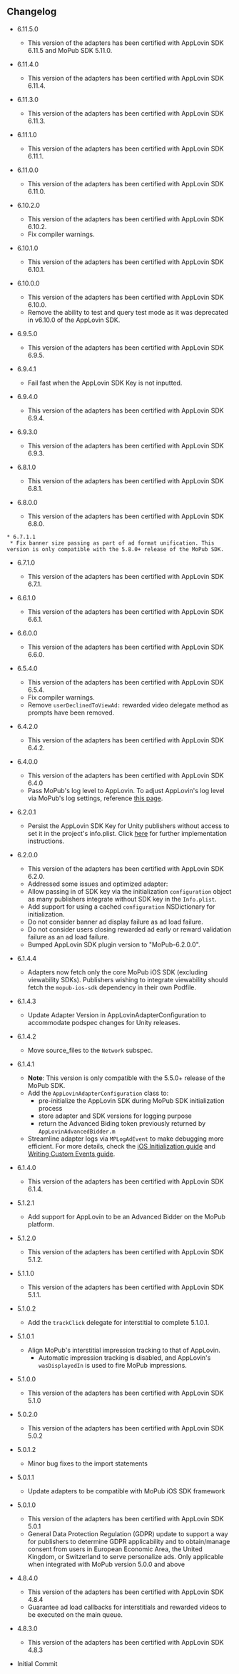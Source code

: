 ## Changelog
   * 6.11.5.0
     * This version of the adapters has been certified with AppLovin SDK 6.11.5 and MoPub SDK 5.11.0.
   
   * 6.11.4.0
     * This version of the adapters has been certified with AppLovin SDK 6.11.4.

   * 6.11.3.0
     * This version of the adapters has been certified with AppLovin SDK 6.11.3.

   * 6.11.1.0
     * This version of the adapters has been certified with AppLovin SDK 6.11.1.

   * 6.11.0.0
     * This version of the adapters has been certified with AppLovin SDK 6.11.0.
  
   * 6.10.2.0
     * This version of the adapters has been certified with AppLovin SDK 6.10.2.
     * Fix compiler warnings.

   * 6.10.1.0
     * This version of the adapters has been certified with AppLovin SDK 6.10.1.

   * 6.10.0.0
     * This version of the adapters has been certified with AppLovin SDK 6.10.0.
     * Remove the ability to test and query test mode as it was deprecated in v6.10.0 of the AppLovin SDK.

   * 6.9.5.0
     * This version of the adapters has been certified with AppLovin SDK 6.9.5.

   * 6.9.4.1
     * Fail fast when the AppLovin SDK Key is not inputted.

   * 6.9.4.0
     * This version of the adapters has been certified with AppLovin SDK 6.9.4.

   * 6.9.3.0
     * This version of the adapters has been certified with AppLovin SDK 6.9.3.

   * 6.8.1.0
     * This version of the adapters has been certified with AppLovin SDK 6.8.1.

   * 6.8.0.0
     * This version of the adapters has been certified with AppLovin SDK 6.8.0.

    * 6.7.1.1
     * Fix banner size passing as part of ad format unification. This version is only compatible with the 5.8.0+ release of the MoPub SDK.

   * 6.7.1.0
     * This version of the adapters has been certified with AppLovin SDK 6.7.1.

   * 6.6.1.0
     * This version of the adapters has been certified with AppLovin SDK 6.6.1.

   * 6.6.0.0
     * This version of the adapters has been certified with AppLovin SDK 6.6.0.

   * 6.5.4.0
     * This version of the adapters has been certified with AppLovin SDK 6.5.4.
     * Fix compiler warnings.
     * Remove `userDeclinedToViewAd:` rewarded video delegate method as prompts have been removed.

   * 6.4.2.0
     * This version of the adapters has been certified with AppLovin SDK 6.4.2.

   * 6.4.0.0
     * This version of the adapters has been certified with AppLovin SDK 6.4.0
     * Pass MoPub's log level to AppLovin. To adjust AppLovin's log level via MoPub's log settings, reference [this page](https://developers.mopub.com/publishers/ios/test/#enable-logging).

   * 6.2.0.1
     * Persist the AppLovin SDK Key for Unity publishers without access to set it in the project's info.plist. Click [here](https://developers.mopub.com/publishers/mediation/networks/applovin/#download-and-integration) for further implementation instructions.

   * 6.2.0.0
     * This version of the adapters has been certified with AppLovin SDK 6.2.0.
     * Addressed some issues and optimized adapter:
     * Allow passing in of SDK key via the initialization `configuration` object as many publishers integrate without SDK key in the `Info.plist`.
     * Add support for using a cached `configuration` NSDictionary for initialization.
     * Do not consider banner ad display failure as ad load failure.
     * Do not consider users closing rewarded ad early or reward validation failure as an ad load failure.
     * Bumped AppLovin SDK plugin version to "MoPub-6.2.0.0".
   
   * 6.1.4.4
     * Adapters now fetch only the core MoPub iOS SDK (excluding viewability SDKs). Publishers wishing to integrate viewability should fetch the `mopub-ios-sdk` dependency in their own Podfile.

   * 6.1.4.3
     * Update Adapter Version in AppLovinAdapterConfiguration to accommodate podspec changes for Unity releases.
     
   * 6.1.4.2
     * Move source_files to the `Network` subspec.

   * 6.1.4.1
     * **Note**: This version is only compatible with the 5.5.0+ release of the MoPub SDK.
     * Add the `AppLovinAdapterConfiguration` class to: 
          * pre-initialize the AppLovin SDK during MoPub SDK initialization process
          * store adapter and SDK versions for logging purpose
          * return the Advanced Biding token previously returned by `AppLovinAdvancedBidder.m`
     * Streamline adapter logs via `MPLogAdEvent` to make debugging more efficient. For more details, check the [iOS Initialization guide](https://developers.mopub.com/docs/ios/initialization/) and [Writing Custom Events guide](https://developers.mopub.com/docs/ios/custom-events/).

   * 6.1.4.0
     * This version of the adapters has been certified with AppLovin SDK 6.1.4.

   * 5.1.2.1
     * Add support for AppLovin to be an Advanced Bidder on the MoPub platform.

   * 5.1.2.0
     * This version of the adapters has been certified with AppLovin SDK 5.1.2.

   * 5.1.1.0 
     * This version of the adapters has been certified with AppLovin SDK 5.1.1.

   * 5.1.0.2 
     * Add the `trackClick` delegate for interstitial to complete 5.1.0.1. 

   * 5.1.0.1
     * Align MoPub's interstitial impression tracking to that of AppLovin.
        * Automatic impression tracking is disabled, and AppLovin's `wasDisplayedIn` is used to fire MoPub impressions.

   * 5.1.0.0
     * This version of the adapters has been certified with AppLovin SDK 5.1.0

   * 5.0.2.0
     * This version of the adapters has been certified with AppLovin SDK 5.0.2

   * 5.0.1.2
     * Minor bug fixes to the import statements

   * 5.0.1.1
     * Update adapters to be compatible with MoPub iOS SDK framework

   * 5.0.1.0
      * This version of the adapters has been certified with AppLovin SDK 5.0.1
      * General Data Protection Regulation (GDPR) update to support a way for publishers to determine GDPR applicability and to obtain/manage consent from users in European Economic Area, the United Kingdom, or Switzerland to serve personalize ads. Only applicable when integrated with MoPub version 5.0.0 and above

   * 4.8.4.0
      * This version of the adapters has been certified with AppLovin SDK 4.8.4
      * Guarantee ad load callbacks for interstitials and rewarded videos to be executed on the main queue.
   * 4.8.3.0
      * This version of the adapters has been certified with AppLovin SDK 4.8.3
  
  * Initial Commit
